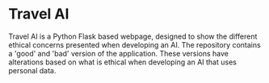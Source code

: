 # Travel AI
Travel AI is a Python Flask based webpage, designed to show the different ethical concerns presented when developing an AI. 
The repository contains a 'good' and 'bad' version of the application. These versions have alterations based on what is ethical when developing an AI that uses personal data.
